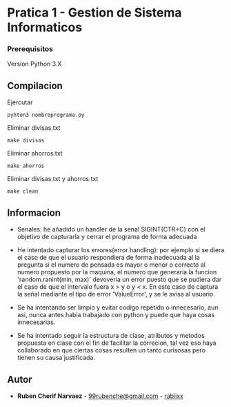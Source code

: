 # Pratica 1 - Gestion de Sistema Informaticos

### Prerequisitos

Version Python 3.X

## Compilacion

Ejercutar
```
pyhton3 nombreprograma.py
```
Eliminar divisas.txt
```
make divisas
```
Eliminar ahorros.txt
```
make ahorros
```
Eliminar divisas.txt y ahorros.txt
```
make clean
```

## Informacion

* Senales: he añadido un handler de la senal SIGINT(CTR+C) con el objetivo de capturarla y cerrar el programa de forma adecuada

* He intentado capturar los errores(error handling): por ejemplo si se diera el caso de que el usuario respondiera de forma inadecuada al la pregunta si el numero de pensada
es mayor o menor o correcto al numero propuesto por la maquina, el numero que generaria la funcion 'random.ranint(min, max)' devoveria un error puesto que se pudiera dar el caso de que el intervalo fuera x > y o y < x. En este caso de captura la señal mediante el tipo de error 'ValueError', y se le avisa al usuario.

* Se ha intentando ser limpio y evitar codigo repetido o innecesario, aun asi, nunca antes habia trabajado con python y puede que haya cosas innecesarias.

* Se ha intentado seguir la estructura de clase, atributos y metodos propuesta en clase con el fin de facilitar la correcion, tal vez eso haya collaborado en que ciertas cosas resulten un tanto curisosas pero tienen su causa justificada.

## Autor

* **Ruben Cherif Narvaez** - 99rubenche@gmail.com - [rabiixx](https://github.com/rabiixx)
